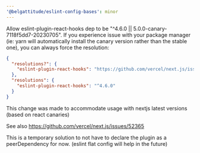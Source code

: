 ```yaml
---
'@belgattitude/eslint-config-bases': minor
---
```


Allow eslint-plugin-react-hooks dep to be "^4.6.0 || 5.0.0-canary-7118f5dd7-20230705".
If you experience issue with your package manager (ie: yarn will automatically install
the canary version rather than the stable one), you can always force the resolution:


```json
{
  "resolutions?": {
    "eslint-plugin-react-hooks": "https://github.com/vercel/next.js/issues/52365"
  },
  "resolutions": {
    "eslint-plugin-react-hooks": "^4.6.0"
  }
}
```

This change was made to accommodate usage with nextjs latest versions (based on react canaries)

See also https://github.com/vercel/next.js/issues/52365

This is a temporary solution to not have to declare the plugin as a peerDependency for now.
(eslint flat config will help in the future)


